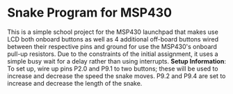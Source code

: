 # Snake Program for MSP430

This is a simple school project for the MSP430 launchpad that makes use LCD both onboard buttons as well as 4 additional off-board buttons wired between their respective pins and ground for use the MSP430's onboard pull-up resistors. Due to the constraints of the initial assignment, it uses a simple busy wait for a delay rather than using interrupts.
**Setup Information**:
To set up, wire up pins P2.0 and P9.1 to two buttons; these will be used to increase and decrease the speed the snake moves. P9.2 and P9.4 are set to increase and decrease the length of the snake. 
